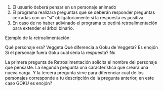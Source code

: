1.	El usuario deberá pensar en un personaje animado
2.	El programa realizara preguntas que se deberán responder preguntas cerradas con un “si” obligatoriamente si la respuesta es positiva.
3.	En caso de no haber adivinado el programa te pedirá retroalimentación para extender el árbol binario.


Ejemplo de la retroalimentación:

Qué personaje era? Veggeta
Qué diferencia a Goku de Veggeta? Es enojón
Si el personaje fuera Goku cual seria la respuesta? No

La primera pregunta de Retroalimentación solicita el nombre del personaje que pensaste.
La segunda pregunta una característica que creara una nueva carga.
Y la tercera pregunta sirve para diferenciar cual de los personajes corresponde a tu descripción de la pregunta anterior, en este caso GOKU es enojón?
